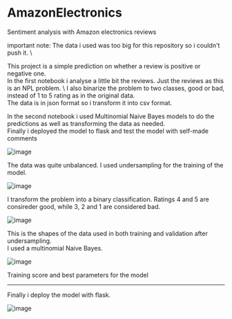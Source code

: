 # AmazonElectronics
Sentiment analysis with Amazon electronics reviews

important note: The data i used was too big for this repository so i couldn't push it. \

This project is a simple prediction on whether a review is positive or negative one. \
In the first notebook i analyse a little bit the reviews. Just the reviews as this is an NPL problem. \ 
I also binarize the problem to two classes, good or bad, instead of 1 to 5 rating as in the original data. \
The data is in json format so i transform it into csv format.


In the second notebook i used Multinomial Naive Bayes models to do the predictions as well as transforming the data as needed. \
Finally i deployed the model to flask and test the model with self-made comments 


![image](https://user-images.githubusercontent.com/70241561/118748976-07490180-b833-11eb-9730-08406d0e227a.png)

The data was quite unbalanced. I used undersampling for the training of the model.


![image](https://user-images.githubusercontent.com/70241561/118749059-2b0c4780-b833-11eb-9c5c-9d803083878f.png)

I transform the problem into a binary classification. Ratings 4 and 5 are consireder good, while 3, 2 and 1 are considered bad. 



![image](https://user-images.githubusercontent.com/70241561/118749131-4a0ad980-b833-11eb-8dbb-6dcd702b02cf.png)

This is the shapes of the data used in both training and validation after undersampling. \
I used a multinomial Naive Bayes. 

![image](https://user-images.githubusercontent.com/70241561/118749277-948c5600-b833-11eb-8faa-951dd04d8087.png)

Training score and best parameters for the model

-------------------------

Finally i deploy the model with flask.

![image](https://user-images.githubusercontent.com/70241561/118749233-7b83a500-b833-11eb-8e35-e2a02cc1a97e.png)

